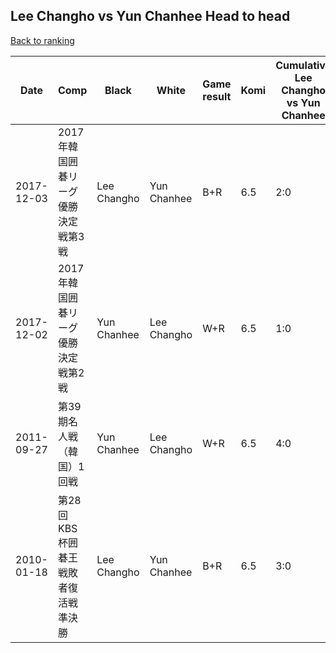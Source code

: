 ## Lee Changho vs Yun Chanhee Head to head

[Back to ranking](../../index.md)




| **Date** | **Comp** | **Black** | **White** | **Game result** | **Komi** | **Cumulative Lee Changho vs Yun Chanhee** | **Lee Changho streak** | **Yun Chanhee streak** | 
| --- | --- | --- | --- | --- | --- | --- | --- | --- |
| 2017-12-03 | 2017年韓国囲碁リーグ優勝決定戦第3戦 | Lee Changho | Yun Chanhee | B+R | 6.5 | 2:0 | 2 | 0 | 
| 2017-12-02 | 2017年韓国囲碁リーグ優勝決定戦第2戦 | Yun Chanhee | Lee Changho | W+R | 6.5 | 1:0 | 1 | 0 | 
| 2011-09-27 | 第39期名人戦（韓国）1回戦 | Yun Chanhee | Lee Changho | W+R | 6.5 | 4:0 | 4 | 0 | 
| 2010-01-18 | 第28回KBS杯囲碁王戦敗者復活戦準決勝 | Lee Changho | Yun Chanhee | B+R | 6.5 | 3:0 | 3 | 0 |




